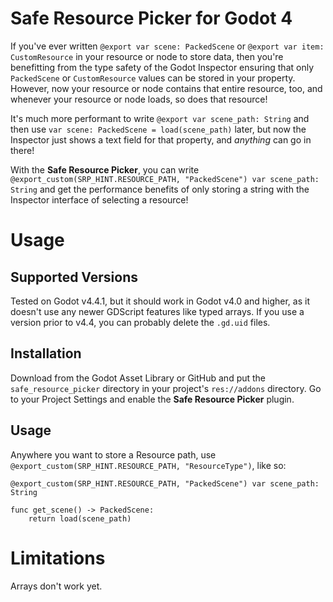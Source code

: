 # Safe Resource Picker for Godot 4

If you've ever written `@export var scene: PackedScene` or `@export var item: CustomResource` in your resource or node to store data, then you're benefitting from the type safety of the Godot Inspector ensuring that only `PackedScene` or `CustomResource` values can be stored in your property. However, now your resource or node contains that entire resource, too, and whenever your resource or node loads, so does that resource!

It's much more performant to write `@export var scene_path: String` and then use `var scene: PackedScene = load(scene_path)` later, but now the Inspector just shows a text field for that property, and *anything* can go in there!

With the **Safe Resource Picker**, you can write `@export_custom(SRP_HINT.RESOURCE_PATH, "PackedScene") var scene_path: String` and get the performance benefits of only storing a string with the Inspector interface of selecting a resource!

# Usage

## Supported Versions

Tested on Godot v4.4.1, but it should work in Godot v4.0 and higher, as it doesn't use any newer GDScript features like typed arrays. If you use a version prior to v4.4, you can probably delete the `.gd.uid` files.

## Installation

Download from the Godot Asset Library or GitHub and put the `safe_resource_picker` directory in your project's `res://addons` directory. Go to your Project Settings and enable the **Safe Resource Picker** plugin.

## Usage

Anywhere you want to store a Resource path, use `@export_custom(SRP_HINT.RESOURCE_PATH, "ResourceType")`, like so:

```GDScript
@export_custom(SRP_HINT.RESOURCE_PATH, "PackedScene") var scene_path: String

func get_scene() -> PackedScene:
    return load(scene_path)
```

# Limitations

Arrays don't work yet.